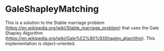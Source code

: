 # GaleShapleyMatching
This is a solution to the Stable marriage problem (https://en.wikipedia.org/wiki/Stable_marriage_problem) that uses 
the Gale Shapley Algorithm (https://en.wikipedia.org/wiki/Gale%E2%80%93Shapley_algorithm).
This implementation is object-oriented.
